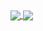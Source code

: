 <a href="https://github.com/unstko/unstko">
  <img align="center" src="https://github-readme-stats.vercel.app/api?username=unstko&count_private=true&show_icons=true&include_all_commits=true" />
</a>
<a href="https://github.com/unstko/unstko">
  <img align="center" src="https://github-readme-stats.vercel.app/api/top-langs/?username=unstko&langs_count=3" />
</a>
